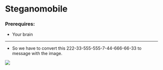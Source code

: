 # Steganomobile

### Prerequires:

- Your brain

-----------------

- So we have to convert this 222-33-555-555-7-44-666-66-33 to message with the image.

<img src="https://cdn.discordapp.com/attachments/698984879823519827/768910423482433556/chapter5-f2.jpg">
